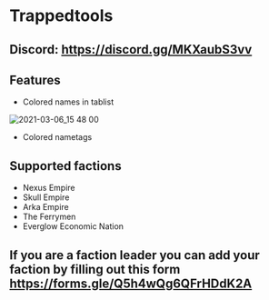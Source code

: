 # Trappedtools
## Discord: https://discord.gg/MKXaubS3vv
## Features
 - Colored names in tablist

![2021-03-06_15 48 00](https://user-images.githubusercontent.com/79897512/110211214-d09b5600-7e95-11eb-8d9f-ad3e274c3db7.png)
 - Colored nametags
## Supported factions
 - Nexus Empire
 - Skull Empire
 - Arka Empire
 - The Ferrymen
 - Everglow Economic Nation

## If you are a faction leader you can add your faction by filling out this form https://forms.gle/Q5h4wQg6QFrHDdK2A
